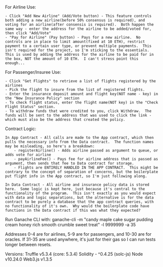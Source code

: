 For Airline Use:

    - Click "Add New Airline" (Add/Vote button) - This feature controls both adding a new airline(before 50% consensus is required), and voting for an airline(after consensis is required).  Both happen the same way - enter the address for the airline to be added/voted for, then click "Add/Vote"
    - "Pay for Airline" (Pay button) - Pays for a new airline.  No controls are in place to limit amount(fixed at 10 ETH), restrict payment to a certain user type, or prevent multiple payments.  This isn't required for the project, so I'm sticking to the essentials.  This is used by adding the address for the airline to be paid for in the box, NOT the amount of 10 ETH.  I can't stress point this enough...

For Passenger/Insuree Use:

    - Click "Get Flights" to retrieve a list of flights registered by the airlines
    - Pick the flight to insure from the list of registered flights.
    - Enter the insurance deposit amount and flight key(NOT name - key) in the "New Insurance Policy" section
    - To check flight status, enter the flight name(NOT key) in the "Check Flight Status" section.
    - To withdraw funds that were credited to you, click Withdraw.  The funds will be sent to the address that was used to click the link - which must also be the address that created the policy.

Contract Logic:

    In App Contract - All calls are made to the App contract, which then pulls the necessary info from the Data contract.  The function names may be misleading, so here's a breakdown:
        - registerAirline() - Adds airline passed as argument to queue, or adds vote for airline
        - payAirlineFee() - Pays fee for airline address that is passed as argument, then sends that fee to Data contract for storage.
        - Flights are ENTIRELY HANDLED IN THE APP CONTRACT.  This might be contrary to the concept of separation of concerns, but the boilerplate put flight info in the App contract, so I'm just following along.

    In Data Contract - All airline and insurance policy data is stored here.  Some logic is kept here, just because it's central to the functionality of the program.  This isn't exactly as you would expect with data and logic separations, but the alternative is for the data contract to be purely a database that the app contract queries, with no functionality of it's own.  Why would the boilerplate code have functions in the Data contract if this was what they expected?



Run Ganache CLI with: ganache-cli -m "candy maple cake sugar pudding cream honey rich smooth crumble sweet treat" -l 9999999 -a 35

Addresses 0-4 are for airlines, 5-9 are for passengers, and 10-30 are for oracles.  If 31-35 are used anywhere, it's just for their gas so I can run tests longer between resets.

Versions:
Truffle v5.3.4 (core: 5.3.4)
Solidity - ^0.4.25 (solc-js)
Node v10.24.0
Web3.js v1.3.5